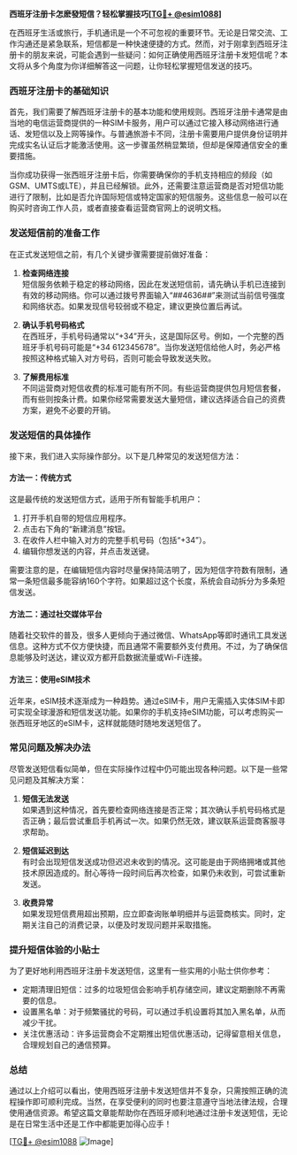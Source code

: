 **西班牙注册卡怎麽發短信？轻松掌握技巧[[TG💪+ @esim1088](https://t.me/s/esim1088)]**

在西班牙生活或旅行，手机通讯是一个不可忽视的重要环节。无论是日常交流、工作沟通还是紧急联系，短信都是一种快速便捷的方式。然而，对于刚拿到西班牙注册卡的朋友来说，可能会遇到一些疑问：如何正确使用西班牙注册卡发短信呢？本文将从多个角度为你详细解答这一问题，让你轻松掌握短信发送的技巧。

### **西班牙注册卡的基础知识**

首先，我们需要了解西班牙注册卡的基本功能和使用规则。西班牙注册卡通常是由当地的电信运营商提供的一种SIM卡服务，用户可以通过它接入移动网络进行通话、发短信以及上网等操作。与普通旅游卡不同，注册卡需要用户提供身份证明并完成实名认证后才能激活使用。这一步骤虽然稍显繁琐，但却是保障通信安全的重要措施。

当你成功获得一张西班牙注册卡后，你需要确保你的手机支持相应的频段（如GSM、UMTS或LTE），并且已经解锁。此外，还需要注意运营商是否对短信功能进行了限制，比如是否允许国际短信或特定国家的短信服务。这些信息一般可以在购买时咨询工作人员，或者直接查看运营商官网上的说明文档。

### **发送短信前的准备工作**

在正式发送短信之前，有几个关键步骤需要提前做好准备：

1. **检查网络连接**  
   短信服务依赖于稳定的移动网络，因此在发送短信前，请先确认手机已连接到有效的移动网络。你可以通过拨号界面输入“*#*#4636#*#*”来测试当前信号强度和网络状态。如果发现信号较弱或不稳定，建议更换位置后再试。

2. **确认手机号码格式**  
   在西班牙，手机号码通常以“+34”开头，这是国际区号。例如，一个完整的西班牙手机号码可能是“+34 612345678”。当你发送短信给他人时，务必严格按照这种格式输入对方号码，否则可能会导致发送失败。

3. **了解费用标准**  
   不同运营商对短信收费的标准可能有所不同。有些运营商提供包月短信套餐，而有些则按条计费。如果你经常需要发送大量短信，建议选择适合自己的资费方案，避免不必要的开销。

### **发送短信的具体操作**

接下来，我们进入实际操作部分。以下是几种常见的发送短信方法：

#### **方法一：传统方式**
这是最传统的发送短信方式，适用于所有智能手机用户：

1. 打开手机自带的短信应用程序。
2. 点击右下角的“新建消息”按钮。
3. 在收件人栏中输入对方的完整手机号码（包括“+34”）。
4. 编辑你想发送的内容，并点击发送键。

需要注意的是，在编辑短信内容时尽量保持简洁明了，因为短信字符数有限制，通常一条短信最多能容纳160个字符。如果超过这个长度，系统会自动拆分为多条短信发送。

#### **方法二：通过社交媒体平台**
随着社交软件的普及，很多人更倾向于通过微信、WhatsApp等即时通讯工具发送信息。这种方式不仅方便快捷，而且通常不需要额外支付费用。不过，为了确保信息能够及时送达，建议双方都开启数据流量或Wi-Fi连接。

#### **方法三：使用eSIM技术**
近年来，eSIM技术逐渐成为一种趋势。通过eSIM卡，用户无需插入实体SIM卡即可实现全球漫游和短信发送功能。如果你的手机支持eSIM功能，可以考虑购买一张西班牙地区的eSIM卡，这样就能随时随地发送短信了。

### **常见问题及解决办法**

尽管发送短信看似简单，但在实际操作过程中仍可能出现各种问题。以下是一些常见问题及其解决方案：

1. **短信无法发送**  
   如果遇到这种情况，首先要检查网络连接是否正常；其次确认手机号码格式是否正确；最后尝试重启手机再试一次。如果仍然无效，建议联系运营商客服寻求帮助。

2. **短信延迟到达**  
   有时会出现短信发送成功但迟迟未收到的情况。这可能是由于网络拥堵或其他技术原因造成的。耐心等待一段时间后再次检查，如果仍未收到，可尝试重新发送。

3. **收费异常**  
   如果发现短信费用超出预期，应立即查询账单明细并与运营商核实。同时，定期关注自己的消费记录，以便及时发现问题并采取措施。

### **提升短信体验的小贴士**

为了更好地利用西班牙注册卡发送短信，这里有一些实用的小贴士供你参考：

- 定期清理旧短信：过多的垃圾短信会影响手机存储空间，建议定期删除不再需要的信息。
- 设置黑名单：对于频繁骚扰的号码，可以通过手机设置将其加入黑名单，从而减少干扰。
- 关注优惠活动：许多运营商会不定期推出短信优惠活动，记得留意相关信息，合理规划自己的通信预算。

### **总结**

通过以上介绍可以看出，使用西班牙注册卡发送短信并不复杂，只需按照正确的流程操作即可顺利完成。当然，在享受便利的同时也要注意遵守当地法律法规，合理使用通信资源。希望这篇文章能帮助你在西班牙顺利地通过注册卡发送短信，无论是在日常生活中还是工作中都能更加得心应手！

[[TG💪+ @esim1088](https://t.me/s/esim1088) ![Image](https://i.postimg.cc/4NQfJmqS/Snipaste-2025-05-13-00-14-12.png)]